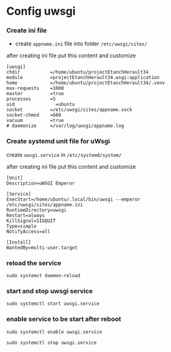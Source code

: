 # Config uwsgi


### Create ini file

- create `appname.ini` file into folder `/etc/uwsgi/sites/`

after creating ini file put this content and customize

```
[uwsgi]
chdir           =/home/ubuntu/projectEtanchHerault34
module          =projectEtanchHerault34.wsgi:application
home            =/home/ubuntu/projectEtanchHerault34/.venv
max-requests    =1000
master          =true
processes       =5
uid		          =ubuntu
socket          =/etc/uwsgi/sites/appname.sock
socket-chmod    =660
vacuum          =true
# daemonize     =/var/log/uwsgi/appname.log
```


### Create systemd unit file for uWsgi

create ```uwsgi.service``` in ```/etc/systemd/system/```


after creating ini file put this content and customize

```
[Unit]
Description=uWSGI Emperor

[Service]
ExecStart=/home/ubuntu/.local/bin/uwsgi --emperor /etc/uwsgi/sites/appname.ini
RuntimeDirectory=uwsgi
Restart=always
KillSignal=SIGQUIT
Type=simple
NotifyAccess=all

[Install]
WantedBy=multi-user.target
```

### reload the service

```sudo systemct daemon-reload```

### start and stop uwsgi service

```sudo systemctl start uwsgi.service```




### enable service to be start after reboot


```sudo systemctl enable uwsgi.service```



```sudo systemctl stop uwsgi.service```

